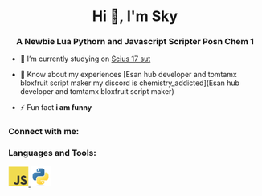 <h1 align="center">Hi 👋, I'm Sky</h1>
<h3 align="center">A Newbie Lua Pythorn and Javascript Scripter Posn Chem 1</h3>

- 🔭 I’m currently studying on [Scius 17 sut](https://scius.mhesi.go.th/index.php/th/)

- 📄 Know about my experiences [Esan hub developer and tomtamx bloxfruit script maker my discord is chemistry_addicted](Esan hub developer and tomtamx bloxfruit script maker)

- ⚡ Fun fact **i am funny**

<h3 align="left">Connect with me:</h3>
<p align="left">
</p>

<h3 align="left">Languages and Tools:</h3>
<p align="left"> <a href="https://developer.mozilla.org/en-US/docs/Web/JavaScript" target="_blank" rel="noreferrer"> <img src="https://raw.githubusercontent.com/devicons/devicon/master/icons/javascript/javascript-original.svg" alt="javascript" width="40" height="40"/> </a> <a href="https://www.php.net" target="_blank" rel="noreferrer"> <img src="https://raw.githubusercontent.com/devicons/devicon/master/icons/python/python-original.svg" alt="python" width="40" height="40"/> </a> </p>
